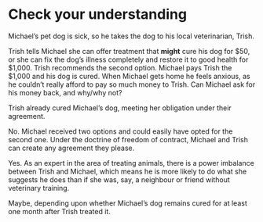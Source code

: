 # Check your understanding

Michael’s pet dog is sick, so he takes the dog to his local veterinarian, Trish.

Trish tells Michael she can offer treatment that **might** cure his dog for $50, or she can fix the dog’s illness completely and restore it to good health for $1,000. Trish recommends the second option. Michael pays Trish the $1,000 and his dog is cured. When Michael gets home he feels anxious, as he couldn’t really afford to pay so much money to Trish. Can Michael ask for his money back, and why/why not?

Trish already cured Michael’s dog, meeting her obligation under their agreement.

No. Michael received two options and could easily have opted for the second one. Under the doctrine of freedom of contract, Michael and Trish can create any agreement they please.

Yes. As an expert in the area of treating animals, there is a power imbalance between Trish and Michael, which means he is more likely to do what she suggests he does than if she was, say, a neighbour or friend without veterinary training.

Maybe, depending upon whether Michael’s dog remains cured for at least one month after Trish treated it.

[](https://www.futurelearn.com/courses/law-for-non-lawyers/3/quizzes/177729/introduction)